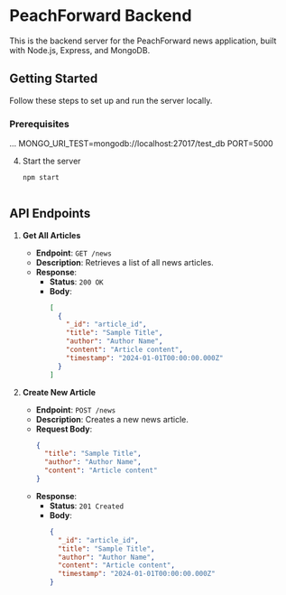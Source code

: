 # PeachForward Backend

This is the backend server for the PeachForward news application, built with Node.js, Express, and MongoDB.

## Getting Started

Follow these steps to set up and run the server locally.

### Prerequisites
…   MONGO_URI_TEST=mongodb://localhost:27017/test_db
   PORT=5000

4. Start the server
   ```bash
   npm start



## API Endpoints

1. **Get All Articles**
   - **Endpoint**: `GET /news`
   - **Description**: Retrieves a list of all news articles.
   - **Response**:
     - **Status**: `200 OK`
     - **Body**:
       ```json
       [
         {
           "_id": "article_id",
           "title": "Sample Title",
           "author": "Author Name",
           "content": "Article content",
           "timestamp": "2024-01-01T00:00:00.000Z"
         }
       ]
       ```

2. **Create New Article**
   - **Endpoint**: `POST /news`
   - **Description**: Creates a new news article.
   - **Request Body**:
     ```json
     {
       "title": "Sample Title",
       "author": "Author Name",
       "content": "Article content"
     }
     ```
   - **Response**:
     - **Status**: `201 Created`
     - **Body**:
       ```json
       {
         "_id": "article_id",
         "title": "Sample Title",
         "author": "Author Name",
         "content": "Article content",
         "timestamp": "2024-01-01T00:00:00.000Z"
       }
       ```
